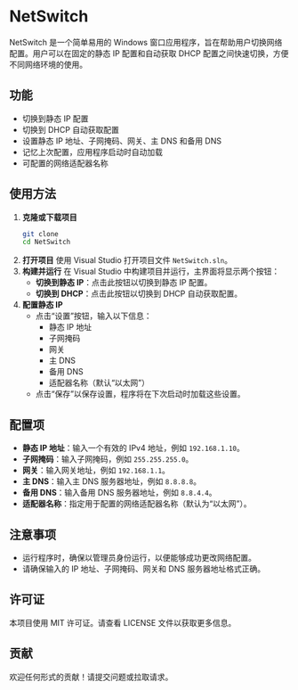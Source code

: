 # NetSwitch

NetSwitch 是一个简单易用的 Windows 窗口应用程序，旨在帮助用户切换网络配置。用户可以在固定的静态 IP 配置和自动获取 DHCP 配置之间快速切换，方便不同网络环境的使用。

## 功能

- 切换到静态 IP 配置
- 切换到 DHCP 自动获取配置
- 设置静态 IP 地址、子网掩码、网关、主 DNS 和备用 DNS
- 记忆上次配置，应用程序启动时自动加载
- 可配置的网络适配器名称

## 使用方法

1. **克隆或下载项目**
   ```bash
   git clone 
   cd NetSwitch

1. **打开项目** 使用 Visual Studio 打开项目文件 `NetSwitch.sln`。
2. **构建并运行** 在 Visual Studio 中构建项目并运行，主界面将显示两个按钮：
   - **切换到静态 IP**：点击此按钮以切换到静态 IP 配置。
   - **切换到 DHCP**：点击此按钮以切换到 DHCP 自动获取配置。
3. **配置静态 IP**
   - 点击“设置”按钮，输入以下信息：
     - 静态 IP 地址
     - 子网掩码
     - 网关
     - 主 DNS
     - 备用 DNS
     - 适配器名称（默认“以太网”）
   - 点击“保存”以保存设置，程序将在下次启动时加载这些设置。

## 配置项

- **静态 IP 地址**：输入一个有效的 IPv4 地址，例如 `192.168.1.10`。
- **子网掩码**：输入子网掩码，例如 `255.255.255.0`。
- **网关**：输入网关地址，例如 `192.168.1.1`。
- **主 DNS**：输入主 DNS 服务器地址，例如 `8.8.8.8`。
- **备用 DNS**：输入备用 DNS 服务器地址，例如 `8.8.4.4`。
- **适配器名称**：指定用于配置的网络适配器名称（默认为“以太网”）。

## 注意事项

- 运行程序时，确保以管理员身份运行，以便能够成功更改网络配置。
- 请确保输入的 IP 地址、子网掩码、网关和 DNS 服务器地址格式正确。

## 许可证

本项目使用 MIT 许可证。请查看 LICENSE 文件以获取更多信息。

## 贡献

欢迎任何形式的贡献！请提交问题或拉取请求。
